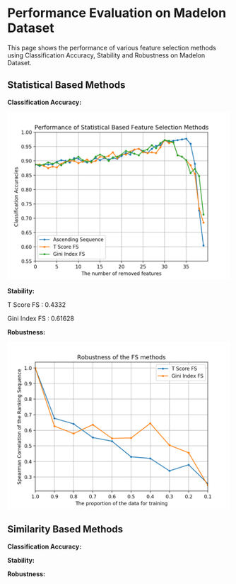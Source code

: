 # Performance Evaluation on Madelon Dataset

This page shows the performance of various feature
selection methods using Classification Accuracy, 
Stability and Robustness on Madelon Dataset.

Statistical Based Methods
---------------------------------------
**Classification Accuracy:**

![](https://github.com/ZixiaoShen/Performance-Comparison-of-Feature-Selection-Methods/blob/master/Madelon/Statistical_Based/Acc_Statistical_FS.png)

**Stability:**

T Score FS : 0.4332 

Gini Index FS : 0.61628

**Robustness:**

![](https://github.com/ZixiaoShen/Performance-Comparison-of-Feature-Selection-Methods/blob/master/Madelon/Statistical_Based/Robustness_Statistical_FS.png)

Similarity Based Methods
-----------------------------------
**Classification Accuracy:**


**Stability:**


**Robustness:**


